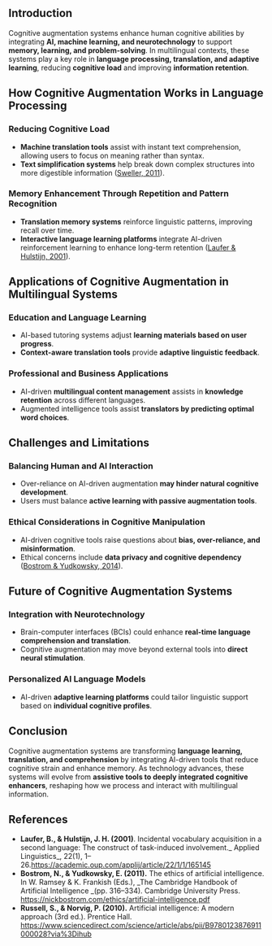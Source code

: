 ## **Introduction**

Cognitive augmentation systems enhance human cognitive abilities by integrating **AI, machine learning, and neurotechnology** to support **memory, learning, and problem-solving**. In multilingual contexts, these systems play a key role in **language processing, translation, and adaptive learning**, reducing **cognitive load** and improving **information retention**.

## **How Cognitive Augmentation Works in Language Processing**

### **Reducing Cognitive Load**

* **Machine translation tools** assist with instant text comprehension, allowing users to focus on meaning rather than syntax.  
* **Text simplification systems** help break down complex structures into more digestible information ([Sweller, 2011](https://www.sciencedirect.com/science/article/abs/pii/B9780123876911000028?via%3Dihub)).

### **Memory Enhancement Through Repetition and Pattern Recognition**

* **Translation memory systems** reinforce linguistic patterns, improving recall over time.  
* **Interactive language learning platforms** integrate AI-driven reinforcement learning to enhance long-term retention ([Laufer & Hulstijn, 2001](https://www.researchgate.net/publication/31449377_Incidental_vocabulary_acquisition_in_a_second_language_the_construct_of_Task-Induced_Involvement)).

## **Applications of Cognitive Augmentation in Multilingual Systems**

### **Education and Language Learning**

* AI-based tutoring systems adjust **learning materials based on user progress**.  
* **Context-aware translation tools** provide **adaptive linguistic feedback**.

### **Professional and Business Applications**

* AI-driven **multilingual content management** assists in **knowledge retention** across different languages.  
* Augmented intelligence tools assist **translators by predicting optimal word choices**.

## **Challenges and Limitations**

### **Balancing Human and AI Interaction**

* Over-reliance on AI-driven augmentation **may hinder natural cognitive development**.  
* Users must balance **active learning with passive augmentation tools**.

### **Ethical Considerations in Cognitive Manipulation**

* AI-driven cognitive tools raise questions about **bias, over-reliance, and misinformation**.  
* Ethical concerns include **data privacy and cognitive dependency** ([Bostrom & Yudkowsky, 2014](https://nickbostrom.com/ethics/artificial-intelligence.pdf)).

## **Future of Cognitive Augmentation Systems**

### **Integration with Neurotechnology**

* Brain-computer interfaces (BCIs) could enhance **real-time language comprehension and translation**.  
* Cognitive augmentation may move beyond external tools into **direct neural stimulation**.

### **Personalized AI Language Models**

* AI-driven **adaptive learning platforms** could tailor linguistic support based on **individual cognitive profiles**.

## **Conclusion**

Cognitive augmentation systems are transforming **language learning, translation, and comprehension** by integrating AI-driven tools that reduce cognitive strain and enhance memory. As technology advances, these systems will evolve from **assistive tools to deeply integrated cognitive enhancers**, reshaping how we process and interact with multilingual information.

## References 
- **Laufer, B., & Hulstijn, J. H. (2001)**. Incidental vocabulary acquisition in a second language: The construct of task-induced involvement._ Applied Linguistics_, 22(1), 1–26.https://academic.oup.com/applij/article/22/1/1/165145
- **Bostrom, N., & Yudkowsky, E. (2011).** The ethics of artificial intelligence. In W. Ramsey & K. Frankish (Eds.), _The Cambridge Handbook of Artificial Intelligence _(pp. 316–334). Cambridge University Press.
https://nickbostrom.com/ethics/artificial-intelligence.pdf
- **Russell, S., & Norvig, P. (2010).** Artificial intelligence: A modern approach (3rd ed.). Prentice Hall.
https://www.sciencedirect.com/science/article/abs/pii/B9780123876911000028?via%3Dihub
